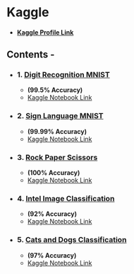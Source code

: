 # Kaggle
  - #### [Kaggle Profile Link](https://www.kaggle.com/recursion17)
## Contents - 
- ### 1. [Digit Recognition MNIST](https://github.com/AdityaNaresh/Kaggle/tree/master/Digit-Recognizer)
  - **(99.5% Accuracy)** 
  - [Kaggle Notebook Link](https://www.kaggle.com/recursion17/digit-recognizer-kernel-simple-cnn-99-5)
- ### 2. [Sign Language MNIST](https://github.com/AdityaNaresh/Kaggle/tree/master/Sign-Language-MNIST)
  - **(99.99% Accuracy)**
  - [Kaggle Notebook Link](https://www.kaggle.com/recursion17/sign-language-model-99-9-accuracy)
- ### 3. [Rock Paper Scissors](https://github.com/AdityaNaresh/Kaggle/tree/master/Rock%20Paper%20Scissors)
  - **(100% Accuracy)**
  - [Kaggle Notebook Link](https://www.kaggle.com/recursion17/rockpaperscissors-100-accuracy)
- ### 4. [Intel Image Classification](https://github.com/AdityaNaresh/Kaggle/tree/master/Intel%20Image%20Classification)
  - **(92% Accuracy)**
  - [Kaggle Notebook Link](https://www.kaggle.com/recursion17/intel-image-classification-92-accuracy)
- ### 5. [Cats and Dogs Classification]()
  - **(97% Accuracy)**
  - [Kaggle Notebook Link](https://www.kaggle.com/recursion17/cats-dogs-classification-97-accuracy)

